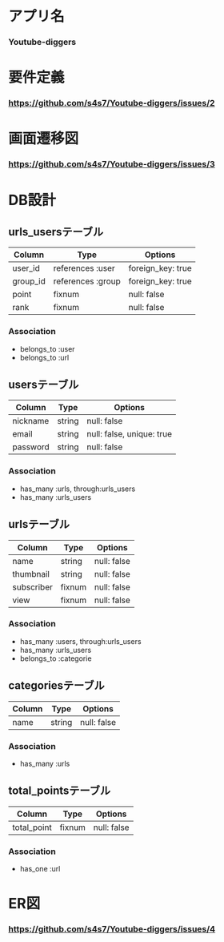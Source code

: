 # アプリ名

### Youtube-diggers


# 要件定義

### https://github.com/s4s7/Youtube-diggers/issues/2


# 画面遷移図

### https://github.com/s4s7/Youtube-diggers/issues/3


# DB設計


## urls_usersテーブル
|Column|Type|Options|
|------|----|-------|
|user_id|references :user|foreign_key: true|
|group_id|references :group|foreign_key: true|
|point|fixnum|null: false|
|rank|fixnum|null: false|

### Association
- belongs_to :user
- belongs_to :url


## usersテーブル
|Column|Type|Options|
|------|----|-------|
|nickname|string|null: false|
|email|string|null: false, unique: true|
|password|string|null: false|

### Association
- has_many :urls, through:urls_users
- has_many :urls_users


## urlsテーブル
|Column|Type|Options|
|------|----|-------|
|name|string|null: false|
|thumbnail|string|null: false|
|subscriber|fixnum|null: false|
|view|fixnum|null: false|

### Association
- has_many :users, through:urls_users
- has_many :urls_users
- belongs_to :categorie


## categoriesテーブル
|Column|Type|Options|
|------|----|-------|
|name|string|null: false|

### Association
- has_many :urls


## total_pointsテーブル
|Column|Type|Options|
|------|----|-------|
|total_point|fixnum|null: false|

### Association
- has_one :url


# ER図

### https://github.com/s4s7/Youtube-diggers/issues/4
